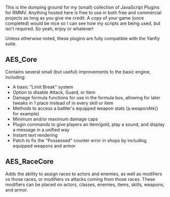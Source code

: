 This is the dumping ground for my (small) collection of JavaScript Plugins for RMMV.  Anything hosted here is free to use in both free and commercial projects as long as you give me credit.  A copy of your game (once completed) would be nice so I can see how my scripts are being used, but isn't required.  So yeah, enjoy or whatever!

Unless otherwise noted, these plugins are fully compatible with the Yanfly suite.

## AES_Core
Contains several small (but useful) improvements to the basic engine, including:
- A basic "Limit Break" system
- Option to disable Attack, Guard, or Item
- Damage formula functions for use in the formula box, allowing for later tweaks in 1 place instead of in every skill or item
- Methods to access a battler's equipped weapon stats (a.weaponAtk() for example)
- Minimum and/or maximum damage caps
- Plugin commands to give players an item/gold, play a sound, and display a message in a unified way
- Instant text rendering
- Patch to fix the "Possessed" counter error in shops by including equipped weapons and armor

## AES_RaceCore
Adds the ability to assign races to actors and enemies, as well as modifiers vs those races, or modifiers vs attacks coming from those races.  These modifiers can be placed on actors, classes, enemies, items, skills, weapons, and armor.
